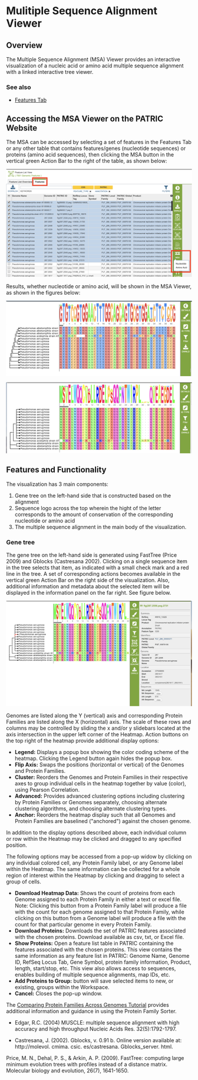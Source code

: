 # Mulitiple Sequence Alignment Viewer

## Overview
The Multiple Sequence Alignment (MSA) Viewer provides an interactive visualization of a nucleic acid or amino acid multiple sequence alignment with a linked interactive tree viewer. 

### See also
  * [Features Tab](../organisms_taxon/features.html)

## Accessing the MSA Viewer on the PATRIC Website
The MSA can be accessed by selecting a set of features in the Features Tab or any other table that contains features/genes (nucleotide sequences) or proteins (amino acid sequences), then clicking the MSA button in the vertical green Action Bar to the right of the table, as shown below: 

![MSA Action Button Selection](../images/msa_action_button_select.png)

Results, whether nucleotide or amino acid, will be shown in the MSA Viewer, as shown in the figures below:

![MSA Viewer - Nucleotide](../images/msa_nucleotide.png)

![MSA Viewer - Amino Acid](../images/msa_amino_acid.png)

## Features and Functionality

The visualization has 3 main components:
  1. Gene tree on the left-hand side that is constructed based on the alignment
  2. Sequence logo across the top wherein the hight of the letter corresponds to the amount of conservation of the corresponding nucleotide or amino acid
  3. The multiple sequence alignment in the main body of the visualization.

### Gene tree
The gene tree on the left-hand side is generated using FastTree (Price 2009) and Gblocks (Castresana 2002). Clicking on a single sequence item in the tree selects that item, as indicated with a small check mark and a red line in the tree.  A set of corresponding actions becomes available in the vertical green Action Bar on the right side of the visualization.  Also, additional information and metadata about the selected item will be displayed in the information panel on the far right.  See figure below.

![MSA Viewer - Nucleotide](../images/msa_node_select.png)




Genomes are listed along the Y (vertical) axis and corresponding Protein Families are listed along the X (horizontal) axis. The scale of these rows and columns may be controlled by sliding the x and/or y slidebars located at the axis intersection in the upper left corner of the Heatmap. Action buttons on the top right of the heatmap provide additional display options:

* **Legend:** Displays a popup box showing the color coding scheme of the heatmap.  Clicking the Legend button again hides the popup box.
* **Flip Axis:** Swaps the positions (horizontal or vertical) of the Genomes and Protein Families.
* **Cluster:** Reorders the Genomes and Protein Families in their respective axes to group individual cells in the heatmap together by value (color), using Pearson Correlation.
* **Advanced:** Provides advanced clustering options including clustering by Protein Families or Genomes separately, choosing alternate clustering algorithms, and choosing alternate clustering types. 
* **Anchor:** Reorders the heatmap display such that all Genomes and Protein Families are baselined ("anchored") against the chosen genome.

In addition to the display options described above, each individual column or row within the Heatmap may be clicked and dragged to any specified position.

The following options may be accessed from a pop-up widow by clicking on any individual colored cell, any Protein Family label, or any Genome label within the Heatmap. The same information can be collected for a whole region of interest within the Heatmap by clicking and dragging to select a group of cells.

* **Download Heatmap Data:** Shows the count of proteins from each Genome assigned to each Protein Family in either a text or excel file. Note: Clicking this button from a Protein Family label will produce a file with the count for each genome assigned to that Protein Family, while clicking on this button from a Genome label will produce a file with the count for that particular genome in every Protein Family.
* **Download Proteins:** Downloads the set of PATRIC features associated with the chosen proteins.  Download available as csv, txt, or Excel file.
* **Show Proteins:** Open a feature list table in PATRIC containing the features associated with the chosen proteins. This view contains the same information as any feature list in PATRIC: Genome Name, Genome ID, RefSeq Locus Tab, Gene Symbol, protein family information, Product, length, start/stop, etc. This view also allows access to sequences, enables building of multiple sequence alignments, map IDs, etc.
* **Add Proteins to Group:** button will save selected items to new, or existing, groups within the Workspace. 
* **Cancel:** Closes the pop-up window.

The [Comparing Protein Families Across Genomes Tutorial](https://docs.patricbrc.org//tutorial/protein_family_sorter/protein_family_sorter.html) provides additional information and guidance in using the Protein Family Sorter.

* Edgar, R.C. (2004) MUSCLE: multiple sequence alignment with high accuracy and high throughput
  Nucleic Acids Res. 32(5):1792-1797.
  
* Castresana, J. (2002). Gblocks, v. 0.91 b. Online version available at: http://molevol. cmima. csic. es/castresana. Gblocks_server. html.

Price, M. N., Dehal, P. S., & Arkin, A. P. (2009). FastTree: computing large minimum evolution trees with profiles instead of a distance matrix. Molecular biology and evolution, 26(7), 1641-1650.

